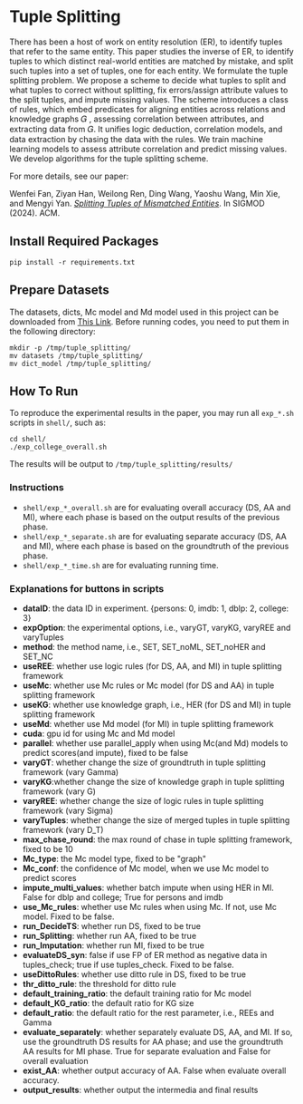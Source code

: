 # Tuple Splitting
There has been a host of work on entity resolution (ER), to identify tuples that refer to the same entity. This paper studies the inverse of ER, to identify tuples to which distinct real-world entities are matched by mistake, and split such tuples into a set of tuples, one for each entity. We formulate the tuple splitting problem. We propose a scheme to decide what tuples to split and what tuples to correct without splitting, fix errors/assign attribute values to the split tuples, and impute missing values. The scheme introduces a class of rules, which embed predicates for aligning entities across relations and knowledge graphs 𝐺 , assessing correlation between attributes, and extracting data from 𝐺. It unifies logic deduction, correlation models, and data extraction by chasing the data with the rules. We train machine learning models to assess attribute correlation and predict missing values. We develop algorithms for the tuple splitting scheme. 

For more details, see our paper: 

Wenfei Fan, Ziyan Han, Weilong Ren, Ding Wang, Yaoshu Wang, Min Xie, and Mengyi Yan. [*Splitting Tuples of Mismatched Entities*](https://philo-vanguard.github.io/files/papers/Tuple-Splitting-SIGMOD24.pdf). In SIGMOD (2024). ACM.

## Install Required Packages
```
pip install -r requirements.txt
```

## Prepare Datasets
The datasets, dicts, Mc model and Md model used in this project can be downloaded from [This Link](https://drive.google.com/drive/folders/1-Bc20q3hc26cqW-7zJ3R0xHm-t00CrIu?usp=sharing). 
Before running codes, you need to put them in the following directory:
```
mkdir -p /tmp/tuple_splitting/
mv datasets /tmp/tuple_splitting/
mv dict_model /tmp/tuple_splitting/
```

## How To Run
To reproduce the experimental results in the paper, you may run all `exp_*.sh` scripts in `shell/`, such as:
```
cd shell/
./exp_college_overall.sh
```
The results will be output to `/tmp/tuple_splitting/results/`

### Instructions
- `shell/exp_*_overall.sh` are for evaluating overall accuracy (DS, AA and MI), where each phase is based on the output results of the previous phase.  
- `shell/exp_*_separate.sh` are for evaluating separate accuracy (DS, AA and MI), where each phase is based on the groundtruth of the previous phase.  
- `shell/exp_*_time.sh` are for evaluating running time.

### Explanations for buttons in scripts
- **dataID**: the data ID in experiment. {persons: 0, imdb: 1, dblp: 2, college: 3}
- **expOption**: the experimental options, i.e., varyGT, varyKG, varyREE and varyTuples
- **method**: the method name, i.e., SET, SET_noML, SET_noHER and SET_NC
- **useREE**: whether use logic rules (for DS, AA, and MI) in tuple splitting framework
- **useMc**: whether use Mc rules or Mc model (for DS and AA) in tuple splitting framework
- **useKG**: whether use knowledge graph, i.e., HER (for DS and MI) in tuple splitting framework
- **useMd**: whether use Md model (for MI) in tuple splitting framework
- **cuda**: gpu id for using Mc and Md model
- **parallel**: whether use parallel_apply when using Mc(and Md) models to predict scores(and impute), fixed to be false
- **varyGT**: whether change the size of groundtruth in tuple splitting framework (vary Gamma)
- **varyKG**:whether change the size of knowledge graph in tuple splitting framework (vary G)
- **varyREE**: whether change the size of logic rules in tuple splitting framework (vary Sigma)
- **varyTuples**: whether change the size of merged tuples in tuple splitting framework (vary D_T)
- **max_chase_round**: the max round of chase in tuple splitting framework, fixed to be 10
- **Mc_type**: the Mc model type, fixed to be "graph"
- **Mc_conf**: the confidence of Mc model, when we use Mc model to predict scores
- **impute_multi_values**: whether batch impute when using HER in MI. False for dblp and college; True for persons and imdb
- **use_Mc_rules**: whether use Mc rules when using Mc. If not, use Mc model. Fixed to be false.
- **run_DecideTS**: whether run DS, fixed to be true
- **run_Splitting**: whether run AA, fixed to be true
- **run_Imputation**: whether run MI, fixed to be true
- **evaluateDS_syn**: false if use FP of ER method as negative data in tuples_check; true if use tuples_check. Fixed to be false.
- **useDittoRules**: whether use ditto rule in DS, fixed to be true
- **thr_ditto_rule**: the threshold for ditto rule
- **default_training_ratio**: the default training ratio for Mc model
- **default_KG_ratio**: the default ratio for KG size
- **default_ratio**: the default ratio for the rest parameter, i.e., REEs and Gamma
- **evaluate_separately**: whether separately evaluate DS, AA, and MI. If so, use the groundtruth DS results for AA phase; and use the groundtruth AA results for MI phase. True for separate evaluation and False for overall evaluation
- **exist_AA**: whether output accuracy of AA. False when evaluate overall accuracy.
- **output_results**: whether output the intermedia and final results
